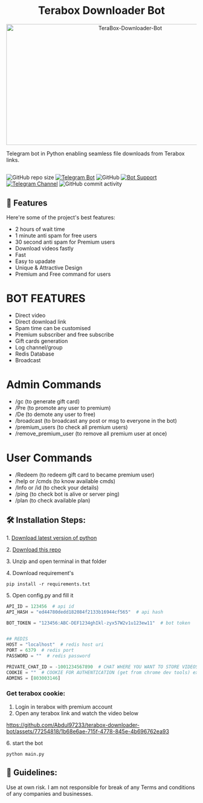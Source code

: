 <h1 align="center" id="title">Terabox Downloader Bot</h1>

<p align="center"><img src="https://socialify.git.ci/abdul97233/TeraBox-Downloader-Bot/image?description=1&descriptionEditable=Telegram%20bot%20in%20Python%20enabling%20seamless%20file%20downloads%20from%20Terabox%20links.&font=Bitter&forks=1&issues=1&language=1&name=1&owner=1&pattern=Overlapping%20Hexagons&pulls=1&stargazers=1&theme=Dark" alt="TeraBox-Downloader-Bot" width="640" height="320" />
<p id="description">Telegram bot in Python enabling seamless file downloads from Terabox links.</p>

##
![GitHub repo size](https://img.shields.io/github/repo-size/abdul97233/Terabox-Downloader-Bot?color=yellow)
[![Telegram Bot](https://img.shields.io/badge/Telegram-Bot-blue.svg)](https://t.me/about_abdul97233)
![GitHub](https://img.shields.io/github/license/abdul97233/Terabox-Downloader-Bot)
[![Bot Support](https://img.shields.io/badge/TeraBox%20Downloader%20Bot-support%20group-blue)](https://t.me/ntmchat)
[![Telegram Channel](https://img.shields.io/badge/Telegram-Channel-blue.svg)](https://t.me/ntmpro)
![GitHub commit activity](https://img.shields.io/github/commit-activity/m/abdul97233/Terabox-Downloader-Bot)


<h2>🧐 Features</h2>

Here're some of the project's best features:

- 2 hours of wait time
- 1 minute anti spam for free users
- 30 second anti spam for Premium users
- Download videos fastly
- Fast
- Easy to upadate
- Unique & Attractive Design
- Premium and Free command for users

 # BOT FEATURES

- Direct video
- Direct download link 
- Spam time can be customised 
- Premium subscriber and free subscribe 
- Gift cards generation
- Log channel/group 
- Redis Database
- Broadcast 

# Admin Commands

- /gc  (to generate gift card)
- /Pre (to promote any user to premium)
- /De  (to demote any user to free)
- /broadcast (to broadcast any post or msg to everyone in the bot)
- /premium_users (to check all premium users)
- /remove_premium_user (to remove all premium user at once)

# User Commands

- /Redeem (to redeem gift card to became premium user)
- /help or /cmds (to know available cmds)
- /Info or /id (to check your details)
- /ping (to check bot is alive or server ping)
- /plan (to check available plan) 

<h2>🛠️ Installation Steps:</h2>

<p>1. <a href="https://www.python.org/downloads/">Download latest version of python</a></p>
<p>2. <a href="https://github.com/Abdul97233/terabox-downloader-bot/archive/refs/heads/main.zip">Download this repo</a></p>

<p>3. Unzip and open terminal in that folder</p>

<p>4. Download requirement's</p>

```
pip install -r requirements.txt
```

<p>5. Open config.py and fill it</p>

```python
API_ID = 123456  # api id
API_HASH = "ed44780dedd182084f2133b16944cf565"  # api hash

BOT_TOKEN = "123456:ABC-DEF1234ghIkl-zyx57W2v1u123ew11"  # bot token


## REDIS
HOST = "localhost"  # redis host uri
PORT = 6379  # redis port
PASSWORD = ""  # redis password

PRIVATE_CHAT_ID = -1001234567890  # CHAT WHERE YOU WANT TO STORE VIDEOS
COOKIE = ""  # COOKIE FOR AUTHENTICATION (get from chrome dev tools) ex: "PANWEB=1; csrfToken=; lang=en; TSID=; __bid_n=; _ga=; __stripe_mid=; ndus=; browserid==; ndut_fmt=; _ga_06ZNKL8C2E=" (don't use this)
ADMINS = [803003146]


```

### Get terabox cookie:

1. Login in terabox with premium account
2. Open any terabox link and watch the video below

https://github.com/Abdul97233/terabox-downloader-bot/assets/77254818/1b68e6ae-715f-4778-845e-4b696762ea93

<p>6. start the bot</p>

```
python main.py
```

<h2>🍰 Guidelines:</h2>

Use at own risk. I am not responsible for break of any Terms and conditions of any companies and businesses.
